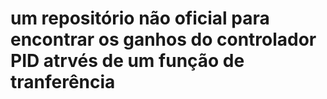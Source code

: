 # um repositório não oficial para encontrar os ganhos do controlador PID atrvés de um função de tranferência